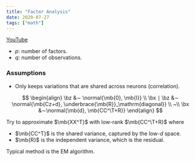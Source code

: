 ```yaml
---
title: "Factor Analysis"
date: 2020-07-27
tags: ["math"]
---
```


[YouTube](https://www.youtube.com/watch?v=KaTnWP1SVpk)

- $p$: number of factors.
- $q$: number of observations.

### Assumptions

- Only keeps variations that are shared across neurons (correlation).

$$
\begin{align}
  \bz &∼ \normal{\mb{0}, \mb{I}} \\
  \bx ∣ \bz &∼ \normal{\mb{Cz+d}, \underbrace{\mb{R}}_\mathrm{diagonal}} \\
  ~\\
  \bx &∼\normal{\mb{d}, \mb{CC^\T+R}}
\end{align}
$$

Try to approximate $\mb{XX^T}$ with low-rank $\mb{CC^\T+R}$ where

- $\mb{CC^T}$ is the shared variance, captured by the low-$d$ space.
- $\mb{R}$ is the independent variance, which is the residual.

Typical method is the EM algorithm.
